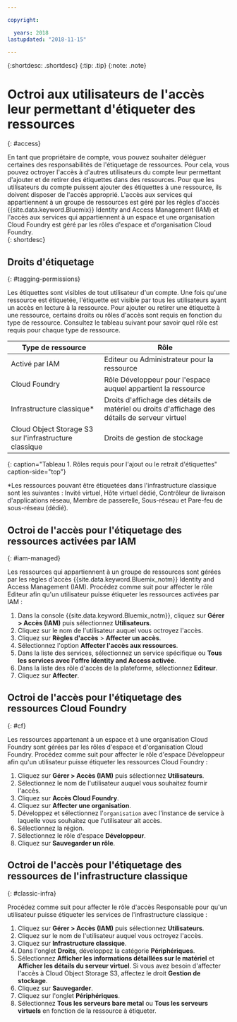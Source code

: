 ```yaml
---

copyright:

  years: 2018
lastupdated: "2018-11-15"

---
```


{:shortdesc: .shortdesc}
{:tip: .tip}
{:note: .note}


# Octroi aux utilisateurs de l'accès leur permettant d'étiqueter des ressources	
{: #access}	
	
En tant que propriétaire de compte, vous pouvez souhaiter déléguer certaines des responsabilités de l'étiquetage de ressources. Pour cela, vous pouvez octroyer l'accès à d'autres utilisateurs du compte leur permettant d'ajouter et de retirer des étiquettes dans des ressources. Pour que les utilisateurs du compte puissent ajouter des étiquettes à une ressource, ils doivent disposer de l'accès approprié. L'accès aux services qui appartiennent à un groupe de ressources est géré par les règles d'accès {{site.data.keyword.Bluemix}} Identity and Access Management (IAM) et l'accès aux services qui appartiennent à un espace et une organisation Cloud Foundry est géré par les rôles d'espace et d'organisation Cloud Foundry.	
{: shortdesc}

## Droits d'étiquetage
{: #tagging-permissions}

Les étiquettes sont visibles de tout utilisateur d'un compte. Une fois qu'une ressource est étiquetée, l'étiquette est visible par tous les utilisateurs ayant un accès en lecture à la ressource. Pour ajouter ou retirer une étiquette à une ressource, certains droits ou rôles d'accès sont requis en fonction du type de ressource. Consultez le tableau suivant pour savoir quel rôle est requis pour chaque type de ressource. 


| Type de ressource | Rôle |
|--------|---------------|
| Activé par IAM | Editeur ou Administrateur pour la ressource | 
| Cloud Foundry | Rôle Développeur pour l'espace auquel appartient la ressource  | 
| Infrastructure classique*| Droits d'affichage des détails de matériel ou droits d'affichage des détails de serveur virtuel |
| Cloud Object Storage S3 sur l'infrastructure classique | Droits de gestion de stockage |
{: caption="Tableau 1. Rôles requis pour l'ajout ou le retrait d'étiquettes" caption-side="top"}

*Les ressources pouvant être étiquetées dans l'infrastructure classique sont les suivantes : Invité virtuel, Hôte virtuel dédié, Contrôleur de livraison d'applications réseau, Membre de passerelle, Sous-réseau et Pare-feu de sous-réseau (dédié).


## Octroi de l'accès pour l'étiquetage des ressources activées par IAM
{: #iam-managed}

Les ressources qui appartiennent à un groupe de ressources sont gérées par les règles d'accès {{site.data.keyword.Bluemix_notm}} Identity and Access Management (IAM). Procédez comme suit pour affecter le rôle Editeur afin qu'un utilisateur puisse étiqueter les ressources activées par IAM :

  1. Dans la console {{site.data.keyword.Bluemix_notm}}, cliquez sur **Gérer > Accès (IAM)** puis sélectionnez **Utilisateurs**.
  2. Cliquez sur le nom de l'utilisateur auquel vous octroyez l'accès. 
  3. Cliquez sur **Règles d'accès** > **Affecter un accès**.
  4. Sélectionnez l'option **Affecter l'accès aux ressources**.
  5. Dans la liste des services, sélectionnez un service spécifique ou **Tous les services avec l'offre Identity and Access activée**.
  6. Dans la liste des rôle d'accès de la plateforme, sélectionnez **Editeur**. 
  7. Cliquez sur **Affecter**.

## Octroi de l'accès pour l'étiquetage des ressources Cloud Foundry
{: #cf}

Les ressources appartenant à un espace et à une organisation Cloud Foundry sont gérées par les rôles d'espace et d'organisation Cloud Foundry. Procédez comme suit pour affecter le rôle d'espace Développeur afin qu'un utilisateur puisse étiqueter les ressources Cloud Foundry :

 1. Cliquez sur **Gérer > Accès (IAM)** puis sélectionnez **Utilisateurs**.
2. Sélectionnez le nom de l'utilisateur auquel vous souhaitez fournir l'accès.
3. Cliquez sur **Accès Cloud Foundry**. 
4. Cliquez sur **Affecter une organisation**.
5. Développez et sélectionnez l'`organisation` avec l'instance de service à laquelle vous souhaitez que l'utilisateur ait accès. 
6. Sélectionnez la région. 
7. Sélectionnez le rôle d'espace **Développeur**.
8. Cliquez sur **Sauvegarder un rôle**.

## Octroi de l'accès pour l'étiquetage des ressources de l'infrastructure classique
{: #classic-infra}

Procédez comme suit pour affecter le rôle d'accès Responsable pour qu'un utilisateur puisse étiqueter les services de l'infrastructure classique :

  1. Cliquez sur **Gérer > Accès (IAM)** puis sélectionnez **Utilisateurs**.
  2. Cliquez sur le nom de l'utilisateur auquel vous octroyez l'accès.
  3. Cliquez sur **Infrastructure classique**.
  4. Dans l'onglet **Droits**, développez la catégorie **Périphériques**.
  5. Sélectionnez **Afficher les informations détaillées sur le matériel** et **Afficher les détails du serveur virtuel**. Si vous avez besoin d'affecter l'accès à Cloud Object Storage S3, affectez le droit **Gestion de stockage**.
  6. Cliquez sur **Sauvegarder**.
  7. Cliquez sur l'onglet **Périphériques**.
  8. Sélectionnez **Tous les serveurs bare metal** ou **Tous les serveurs virtuels** en fonction de la ressource à étiqueter.


